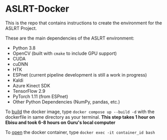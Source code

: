 # ASLRT-Docker

This is the repo that contains instructions to create the environment for the ASLRT Project.

These are the main dependencies of the ASLRT environment:

- Python 3.8
- OpenCV (built with `cmake` to include GPU support)
- CUDA
- cuDNN
- HTK
- ESPnet (current pipeline development is still a work in progress)
- Kaldi
- Azure Kinect SDK
- TensorFlow 2.9
- PyTorch 1.11 (from ESPnet)
- Other Python Dependencies (NumPy, pandas, etc.)

To <u>build</u> the docker image, type `docker compose up --build -d` with the dockerfile in same directory as your terminal. **This step takes 1 hour on Ebisu and took 6-8 hours on Guru's local computer**

To <u>open</u> the docker container, type `docker exec -it container_id bash`
